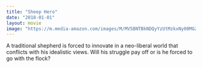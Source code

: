 ```yaml
---
title: "Sheep Hero"
date: "2018-01-01"
layout: movie
image: "https://m.media-amazon.com/images/M/MV5BNTBkNDQyYzUtMzkxNy00MGZkLTk2YTctNjVmOWEwMzA4NGZkXkEyXkFqcGdeQXVyMTIzODM3NTI@._V1_SX300.jpg"
---
```


A traditional shepherd is forced to innovate in a neo-liberal world that conflicts with his idealistic views. Will his struggle pay off or is he forced to go with the flock?
